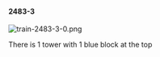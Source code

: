 #### 2483-3
![train-2483-3-0.png](https://github.com/lil-lab/nlvr/raw/master/nlvr/train/images/64/train-2483-3-0.png "train-2483-3-0.png")

There is 1 tower with 1 blue block at the top